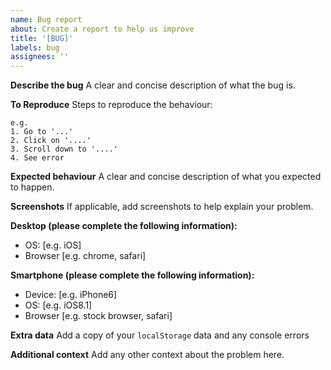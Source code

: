 ```yaml
---
name: Bug report
about: Create a report to help us improve
title: '[BUG]'
labels: bug
assignees: ''
---
```


**Describe the bug** A clear and concise description of what the bug is.

**To Reproduce** Steps to reproduce the behaviour:

```
e.g.
1. Go to '...'
2. Click on '....'
3. Scroll down to '....'
4. See error
```

**Expected behaviour** A clear and concise description of what you expected to happen.

**Screenshots** If applicable, add screenshots to help explain your problem.

**Desktop (please complete the following information):**

- OS: [e.g. iOS]
- Browser [e.g. chrome, safari]

**Smartphone (please complete the following information):**

- Device: [e.g. iPhone6]
- OS: [e.g. iOS8.1]
- Browser [e.g. stock browser, safari]

**Extra data** Add a copy of your `localStorage` data and any console errors

**Additional context** Add any other context about the problem here.
